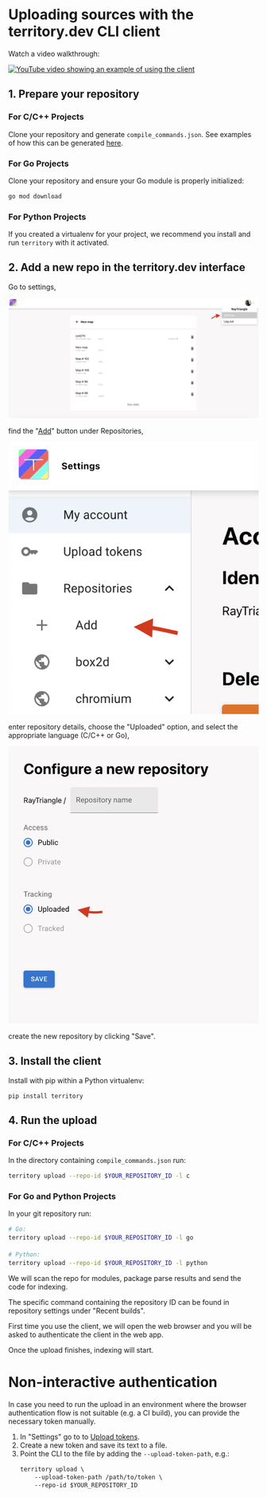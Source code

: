 Uploading sources with the territory.dev CLI client
===================================================

Watch a video walkthrough:

[![YouTube video showing an example of using the client](https://img.youtube.com/vi/2gYkxGcLPoM/1.jpg)](https://www.youtube.com/watch?v=2gYkxGcLPoM)

## 1. Prepare your repository

### For C/C++ Projects
Clone your repository and generate `compile_commands.json`. See examples of how this can be generated
[here](https://github.com/territory-dev/builds?tab=readme-ov-file#how-do-i-generate-compile_commandsjson).

### For Go Projects
Clone your repository and ensure your Go module is properly initialized:

```bash
go mod download
```

### For Python Projects
If you created a virtualenv for your project, we recommend you install and run `territory` with
it activated.

## 2. Add a new repo in the territory.dev interface

Go to settings,

![](./doc/Screenshot%202024-08-22%20at%2008.54.51.png)

find the "[Add](https://app.territory.dev/repos/new)" button under
Repositories,

![](./doc/Screenshot%202024-08-22%20at%2008.56.12.png)

enter repository details, choose the "Uploaded" option, and select the appropriate language (C/C++ or Go),

![](./doc/Screenshot%202024-08-22%20at%2008.57.26.png)

create the new repository by clicking "Save".

## 3. Install the client

Install with pip within a Python virtualenv:

```
pip install territory
```

## 4. Run the upload

### For C/C++ Projects
In the directory containing `compile_commands.json` run:

```bash
territory upload --repo-id $YOUR_REPOSITORY_ID -l c
```

### For Go and Python Projects
In your git repository run:

```bash
# Go:
territory upload --repo-id $YOUR_REPOSITORY_ID -l go

# Python:
territory upload --repo-id $YOUR_REPOSITORY_ID -l python
```
We will scan the repo for modules, package parse results and send the code
for indexing.

The specific command containing the repository ID can be found in repository
settings under "Recent builds".

First time you use the client, we will open the web browser and you will be
asked to authenticate the client in the web app.

Once the upload finishes, indexing will start.


Non-interactive authentication
==============================

In case you need to run the upload in an environment where the browser
authentication flow is not suitable (e.g. a CI build), you can provide
the necessary token manually.

1.  In "Settings" go to to
    [Upload tokens](https://app.territory.dev/upload-tokens).
2.  Create a new token and save its text to a file.
3.  Point the CLI to the file by adding the `--upload-token-path`, e.g.:
    ```
    territory upload \
        --upload-token-path /path/to/token \
        --repo-id $YOUR_REPOSITORY_ID
    ```
